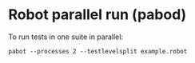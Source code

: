 # Robot parallel run (pabod)

To run tests in one suite in parallel: 
```
pabot --processes 2 --testlevelsplit example.robot
```